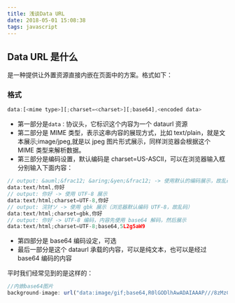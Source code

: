 ```yaml
---
title: 浅谈Data URL
date: 2018-05-01 15:08:38
tags: javascript
---
```


## Data URL 是什么

是一种提供让外置资源直接内嵌在页面中的方案。格式如下：

### 格式

```javascript
data:[<mime type>][;charset=<charset>][;base64],<encoded data>
```

* 第一部分是`data：`协议头，它标识这个内容为一个 dataurl 资源
* 第二部分是 MIME 类型，表示这串内容的展现方式，比如 text/plain，就是文本展示;image/jpeg,就是以 jpeg 图片形式展示，同样浏览器会根据这个 MIME 类型来解析数据。
* 第三部分是编码设置，默认编码是 charset=US-ASCII，可以在浏览器输入框分别输入下面内容：

```javascript
// output: &auml;&frac12; &aring;&yen;&frac12; -> 使用默认的编码展示，故乱码
data:text/html,你好
// output: 你好 -> 使用 UTF-8 展示
data:text/html;charset=UTF-8,你好
// output: 浣犲ソ -> 使用 gbk 展示（浏览器默认编码 UTF-8，故乱码）
data:text/html;charset=gbk,你好
// output: 你好 -> UTF-8 编码，内容先使用 base64 解码，然后展示
data:text/html;charset=UTF-8;base64,5L2g5aW9
```

* 第四部分是 base64 编码设定，可选
* 最后一部分是这个 dataurl 承载的内容，可以是纯文本，也可以是经过 base64 编码的内容

平时我们经常见到的是这样的：

```javascript
//内嵌base64图片
background-image: url("data:image/gif;base64,R0lGODlhAwADAIAAAP///8zMzCH5BAAAAAAALAAAAAADAAMAAAIEBHIJBQA7");
```
